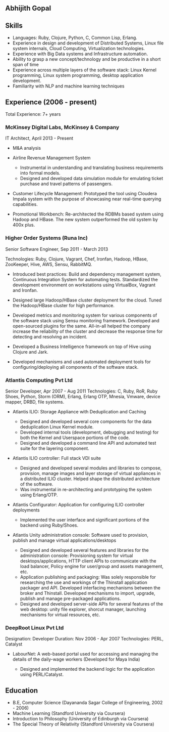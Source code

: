 ## Abhijith Gopal

## Skills

* Languages: Ruby, Clojure, Python, C, Common Lisp, Erlang.
* Experience in design and development of Distributed Systems, Linux file system internals, Cloud Computing, Virtualization technologies.
* Experience with Big Data systems and Infrastructure automation.
* Ability to grasp a new concept/technology and be productive in a short span of time
* Experience across multiple layers of the software stack: Linux Kernel programming, Linux system programming, desktop application development.
* Familiarity with NLP and machine learning techniques

## Experience  (2006 - present)
Total Experience: 7+ years

### McKinsey Digital Labs, McKinsey & Company

IT Architect, April 2013 - Present

* M&A analysis

* Airline Revenue Management System

    * Instrumental in understanding and translating business requirements into formal models.
    * Designed and developed data simulation module for emulating ticket purchase and travel patterns of passengers.

* Customer Lifecycle Management: Prototyped the tool using Cloudera Impala system with the purpose of showcasing near real-time querying capabilities.

* Promotional Workbench: Re-architected the RDBMs based system using Hadoop and HBase. The new system outperformed the old system by 400x plus.

### Higher Order Systems (Runa Inc)

Senior Software Engineer, Sep 2011 - March 2013

Technologies: Ruby, Clojure, Vagrant, Chef, Ironfan, Hadoop, HBase, ZooKeeper, Hive, AWS, Sensu, RabbitMQ.

* Introduced best practices: Build and dependency management system, Continuous Integration System for automating tests. Standardized the development environment on workstations using VirtualBox, Vagrant and Ironfan.

* Designed large Hadoop/HBase cluster deployment for the cloud. Tuned the Hadoop/HBase cluster for high performance.

* Developed metrics and monitoring system for various components of the software stack using Sensu monitoring framework. Developed and open-sourced plugins for the same. All-in-all helped the company increase the reliability of the cluster and decrease the response time for detecting and resolving an incident.

* Developed a Business Intelligence framework on top of Hive using Clojure and Jark.

* Developed mechanisms and used automated deployment tools for configuring/deploying all components of the software stack.



### Atlantis Computing Pvt Ltd

Senior Developer, Apr 2007 - Aug 2011
Technologies: C, Ruby, RoR, Ruby Shoes, Python, Storm (ORM), Erlang, Erlang OTP, Mnesia, Vmware, device mapper, DRBD, file systems.

* Atlantis ILIO: Storage Appliance with Deduplication and Caching
    
    * Designed and developed several core components for the data deduplication Linux Kernel module.
    * Developed internal tools (development, debugging and testing) for both the Kernel and Userspace portions of the code.
    * Designed and developed a command line API and automated test suite for the layering component.

* Atlantis ILIO controller: Full stack VDI suite

    * Designed and developed several modules and libraries to compose, provision, manage images and layer storage of virtual appliances in a distributed ILIO cluster. Helped shape the distributed architecture of the software.
    * Was instrumental in re-architecting and prototyping the system using Erlang/OTP.

* Atlantis Configurator: Application for configuring ILIO controller deployments

    * Implemented the user interface and significant portions of the backend using Ruby/Shoes.

* Atlantis Unity administration console: Software used to provision, publish and manage virtual applications/desktops

    * Designed and developed several features and libraries for the administration console: Provisioning system for virtual desktops/applications, HTTP client APIs to communicate with the load balancer, Policy engine for user/group and assets management, etc.
    * Application publishing and packaging: Was solely responsible for researching the use and workings of the Thinstall application packager and API. Developed interfacing mechanisms between the broker and Thinstall. Developed mechanisms to import, upgrade, publish and manage pre-packaged applications.
    * Designed and developed server-side APIs for several features of the web desktop: unity file explorer, shorcut manager, launching mechanisms for virtual resources, etc.


### DeepRoot Linux Pvt Ltd 

Designation: Developer
Duration: Nov 2006 - Apr 2007
Technologies: PERL, Catalyst

* LabourNet: A web-based portal used for accessing and managing the details of the daily-wage workers (Developed for Maya India)

  * Designed and implemented the backend logic for the application using PERL/Catalyst.


## Education

* B.E, Computer Science (Dayananda Sagar College of Engineering, 2002 - 2006)
* Machine Learning (Standford University via Coursera)
* Introduction to Philosophy (University of Edinburgh via Coursera)
* The Special Theory of Relativity (Standford University via Coursera)

